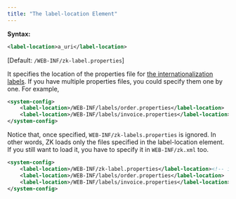 ```yaml
---
title: "The label-location Element"
---
```


**Syntax:**

```xml
<label-location>a_uri</label-location>
```

[Default: `/WEB-INF/zk-label.properties`]

It specifies the location of the properties file for [the internationalization labels]({{site.baseurl}}/zk_dev_ref/internationalization/labels).
If you have multiple properties files, you could specify them one by
one. For example,

```xml
<system-config>
    <label-location>/WEB-INF/labels/order.properties</label-location>
    <label-location>/WEB-INF/labels/invoice.properties</label-location>
</system-config>
```

Notice that, once specified, `WEB-INF/zk-labels.properties` is ignored.
In other words, ZK loads only the files specified in the label-location
element. If you still want to load it, you have to specify it in
`WEB-INF/zk.xml` too.

```xml
<system-config>
    <label-location>/WEB-INF/zk-label.properties</label-location><!-- if you still need zk-label.properties -->
    <label-location>/WEB-INF/labels/order.properties</label-location>
    <label-location>/WEB-INF/labels/invoice.properties</label-location>
</system-config>
```
